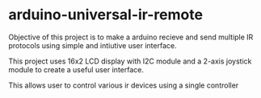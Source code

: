 # arduino-universal-ir-remote
Objective of this project is to make a arduino recieve and send
multiple IR protocols using simple and intiutive user interface.

This project uses 16x2 LCD display with I2C module and a 2-axis 
joystick module to create a useful user interface.

This allows user to control various ir devices using a single 
controller
